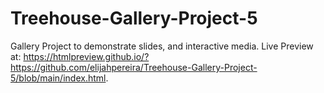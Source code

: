 # Treehouse-Gallery-Project-5
  Gallery Project to demonstrate slides, and interactive media.
Live Preview at: https://htmlpreview.github.io/?https://github.com/elijahpereira/Treehouse-Gallery-Project-5/blob/main/index.html.
